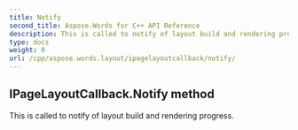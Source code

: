```yaml
---
title: Notify
second_title: Aspose.Words for C++ API Reference
description: This is called to notify of layout build and rendering progress. 
type: docs
weight: 0
url: /cpp/aspose.words.layout/ipagelayoutcallback/notify/
---
```

## IPageLayoutCallback.Notify method


This is called to notify of layout build and rendering progress.

